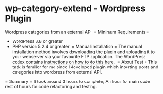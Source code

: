 # wp-category-extend - Wordpress Plugin
Wordpress categories from an external API
​
= Minimum Requirements =
* WordPress 3.8 or greater
* PHP version 5.2.4 or greater
​
= Manual installation =
The manual installation method involves downloading the plugin and uploading it to your webserver via your favourite FTP application. The WordPress codex contains [instructions on how to do this here](https://codex.wordpress.org/Managing_Plugins#Manual_Plugin_Installation).
​
= About Test =
This task is familier for me since I developed plugin which inserting posts and categories into wordpress from external API.

= Summary =
It took around 3 hours to complete; An hour for main code rest of hours for code refactoring and testing.